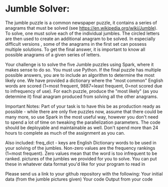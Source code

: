 # Jumble Solver:
The jumble puzzle is a common newspaper puzzle, it contains a series of anagrams
 that must be solved (see https://en.wikipedia.org/wiki/Jumble). To solve, one 
 must solve each of the individual jumbles. The circled letters are then used 
 to create an additional anagram to be solved. In especially difficult versions
 , some of the anagrams in the first set can possess multiple solutions. To get
  the final answer, it is important to know all possible anagrams of a given 
  series of letters.

Your challenge is to solve the five Jumble puzzles using Spark, where it makes 
sense to do so. You must use Python. If the final puzzle has multiple possible 
answers, you are to include an algorithm to determine the most likely one. We 
have provided a dictionary where the "most common" English words are scored 
(1=most frequent, 9887=least frequent, 0=not scored due to infrequency of use).
 For each puzzle, produce the "most likely" (as you determine it) final anagram
  produced from solving all the other anagrams.

Important Notes: Part of your task is to have this be as production ready as 
possible - while there are only five puzzles now, assume that there could be 
many more, so use Spark in the most useful way, however you don't need to spend
 a lot of time on tweaking the parallelization parameters. The code should be 
 deployable and maintainable as well. Don't spend more than 24 hours to 
 complete as much of the assignment as you can.

Also included:
freq_dict - keys are English Dictionary words to be used in your solving of the
 jumbles. Non-zero values are the frequency rankings (1=most frequent). Zero 
 values mean that the word is too infrequent to be ranked.
pictures of the jumbles we provided for you to solve. You can put these in 
whatever data format you'd like for your program to read in

Please send us a link to your github repository with the following:
Your initial data (from the jumble pictures given)
Your code
Output from your code
